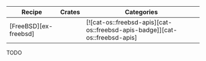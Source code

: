 | Recipe | Crates | Categories |
|--------|--------|------------|
| [FreeBSD][ex-freebsd] |  | [![cat-os::freebsd-apis][cat-os::freebsd-apis-badge]][cat-os::freebsd-apis] |

<div class="hidden">
TODO
</div>
